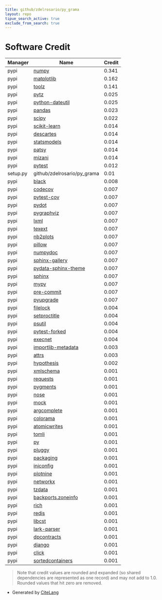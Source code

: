 ```yaml
---
title: github/zdelrosario/py_grama
layout: repo
tipue_search_active: true
exclude_from_search: true
---
```

# Software Credit

|Manager|Name|Credit|
|-------|----|------|
|pypi|[numpy](https://www.numpy.org)|0.341|
|pypi|[matplotlib](https://matplotlib.org)|0.162|
|pypi|[toolz](https://github.com/pytoolz/toolz/)|0.141|
|pypi|[pytz](http://pythonhosted.org/pytz)|0.025|
|pypi|[python-dateutil](https://github.com/dateutil/dateutil)|0.025|
|pypi|[pandas](https://pandas.pydata.org)|0.023|
|pypi|[scipy](https://www.scipy.org)|0.022|
|pypi|[scikit-learn](http://scikit-learn.org)|0.014|
|pypi|[descartes](https://pypi.org/project/descartes)|0.014|
|pypi|[statsmodels](https://pypi.org/project/statsmodels)|0.014|
|pypi|[patsy](https://pypi.org/project/patsy)|0.014|
|pypi|[mizani](https://pypi.org/project/mizani)|0.014|
|pypi|[pytest](https://docs.pytest.org/en/latest/)|0.012|
|setup.py|github/zdelrosario/py_grama|0.01|
|pypi|[black](https://pypi.org/project/black)|0.008|
|pypi|[codecov](https://pypi.org/project/codecov)|0.007|
|pypi|[pytest-cov](https://pypi.org/project/pytest-cov)|0.007|
|pypi|[pydot](https://pypi.org/project/pydot)|0.007|
|pypi|[pygraphviz](https://pypi.org/project/pygraphviz)|0.007|
|pypi|[lxml](https://pypi.org/project/lxml)|0.007|
|pypi|[texext](https://pypi.org/project/texext)|0.007|
|pypi|[nb2plots](https://pypi.org/project/nb2plots)|0.007|
|pypi|[pillow](https://pypi.org/project/pillow)|0.007|
|pypi|[numpydoc](https://pypi.org/project/numpydoc)|0.007|
|pypi|[sphinx-gallery](https://pypi.org/project/sphinx-gallery)|0.007|
|pypi|[pydata-sphinx-theme](https://pypi.org/project/pydata-sphinx-theme)|0.007|
|pypi|[sphinx](https://pypi.org/project/sphinx)|0.007|
|pypi|[mypy](https://pypi.org/project/mypy)|0.007|
|pypi|[pre-commit](https://pypi.org/project/pre-commit)|0.007|
|pypi|[pyupgrade](https://pypi.org/project/pyupgrade)|0.007|
|pypi|[filelock](https://pypi.org/project/filelock)|0.004|
|pypi|[setproctitle](https://pypi.org/project/setproctitle)|0.004|
|pypi|[psutil](https://pypi.org/project/psutil)|0.004|
|pypi|[pytest-forked](https://pypi.org/project/pytest-forked)|0.004|
|pypi|[execnet](https://pypi.org/project/execnet)|0.004|
|pypi|[importlib-metadata](https://pypi.org/project/importlib-metadata)|0.003|
|pypi|[attrs](https://pypi.org/project/attrs)|0.003|
|pypi|[hypothesis](https://hypothesis.works)|0.002|
|pypi|[xmlschema](https://pypi.org/project/xmlschema)|0.001|
|pypi|[requests](https://pypi.org/project/requests)|0.001|
|pypi|[pygments](https://pypi.org/project/pygments)|0.001|
|pypi|[nose](https://pypi.org/project/nose)|0.001|
|pypi|[mock](https://pypi.org/project/mock)|0.001|
|pypi|[argcomplete](https://pypi.org/project/argcomplete)|0.001|
|pypi|[colorama](https://pypi.org/project/colorama)|0.001|
|pypi|[atomicwrites](https://pypi.org/project/atomicwrites)|0.001|
|pypi|[tomli](https://pypi.org/project/tomli)|0.001|
|pypi|[py](https://pypi.org/project/py)|0.001|
|pypi|[pluggy](https://pypi.org/project/pluggy)|0.001|
|pypi|[packaging](https://pypi.org/project/packaging)|0.001|
|pypi|[iniconfig](https://pypi.org/project/iniconfig)|0.001|
|pypi|[plotnine](https://github.com/has2k1/plotnine)|0.001|
|pypi|[networkx](https://networkx.org/)|0.001|
|pypi|[tzdata](https://pypi.org/project/tzdata)|0.001|
|pypi|[backports.zoneinfo](https://pypi.org/project/backports.zoneinfo)|0.001|
|pypi|[rich](https://pypi.org/project/rich)|0.001|
|pypi|[redis](https://pypi.org/project/redis)|0.001|
|pypi|[libcst](https://pypi.org/project/libcst)|0.001|
|pypi|[lark-parser](https://pypi.org/project/lark-parser)|0.001|
|pypi|[dpcontracts](https://pypi.org/project/dpcontracts)|0.001|
|pypi|[django](https://pypi.org/project/django)|0.001|
|pypi|[click](https://pypi.org/project/click)|0.001|
|pypi|[sortedcontainers](https://pypi.org/project/sortedcontainers)|0.001|


> Note that credit values are rounded and expanded (so shared dependencies are represented as one record) and may not add to 1.0. Rounded values that hit zero are removed.


- Generated by [CiteLang](https://github.com/vsoch/citelang)
